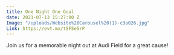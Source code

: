 ```yaml
---
title: One Night One Goal
date: 2021-07-13 15:27:00 Z
Image: "/uploads/Website%20Carousel%20(1)-c3a026.jpg"
Link: https://evt.mx/t5F5e5rP
---
```


Join us for a memorable night out at Audi Field for a great cause!